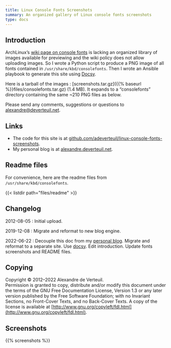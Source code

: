 ```yaml
---
title: Linux Console Fonts Screenshots
summary: An organized gallery of Linux console fonts screenshots
type: docs
---
```



## Introduction

ArchLinux’s [wiki page on console fonts](https://wiki.archlinux.org/title/Linux_console#Fonts)
is lacking an organized library of images available for previewing
and the wiki policy does not allow uploading images.
So I wrote a Python script
to produce a PNG image of all fonts contained in `/usr/share/kbd/consolefonts`.
Then I wrote an Ansible playbook to generate this site using
[Docsy](https://www.docsy.dev/).

Here is a tarball of the images&nbsp;:
[screenshots.tar.gz]({{% baseurl %}}files/consolefonts.tar.gz)
(1.4&nbsp;MB).
It expands to a “consolefonts” directory containing the same ~210 PNG files as below.

Please send any comments, suggestions or questions to
[alexandre@deverteuil.net](mailto:alexandre@deverteuil.net).


## Links

* The code for this site is at [github.com/adeverteuil/linux-console-fonts-screenshots](https://github.com/adeverteuil/linux-console-fonts-screenshots).
* My personal blog is at [alexandre.deverteuil.net](https://alexandre.deverteuil.net/).


## Readme files

For convenience, here are the readme files from `/usr/share/kbd/consolefonts`.

{{< listdir path="files/readme" >}}


## Changelog

2012-08-05
: Initial upload.

2019-12-08
: Migrate and reformat to new blog engine.

2022-06-22
: Decouple this doc from my [personal blog](https://alexandre.deverteuil.net/).
  Migrate and reformat to a separate site.
  Use [docsy](https://www.docsy.dev/).
  Edit introduction.
  Update fonts screenshots and README files.


## Copying

Copyright &copy;  2012&ndash;2022  Alexandre de Verteuil.  
Permission is granted to copy, distribute and/or modify this document
under the terms of the GNU Free Documentation License, Version 1.3
or any later version published by the Free Software Foundation;
with no Invariant Sections, no Front-Cover Texts, and no Back-Cover Texts.
A copy of the license is available at
[http://www.gnu.org/copyleft/fdl.html](http://www.gnu.org/copyleft/fdl.html).


## Screenshots

{{% screenshots %}}
